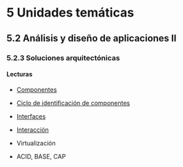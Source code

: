 # 5 Unidades temáticas

## 5.2 Análisis y diseño de aplicaciones II

### 5.2.3 Soluciones arquitectónicas

#### Lecturas

* [Componentes](/4_Conceptos/4_Componente.md)

* [Ciclo de identificación de
  componentes](/2_Tecnicas_y_herramientas/2_02_.Arquitectura/2_02_02_Ciclo_identificacion_componentes.md)

* [Interfaces](/4_Conceptos/4_Interfaz.md)

* [Interacción](/4_Conceptos/4_Interaccion.md)

* Virtualización

* ACID, BASE, CAP

<!-- * Mensajes: -->

<!-- IntegrationStylesIntro
File Transfer
Shared Database
Remote Procedure Invocation
Messaging
Request-Reply
CorrelationIdentifier
MessageExpiration
MessageEndpoint
MessagingGatway
TransactionalClient
PollingConsumer
EventDrivenConsumer
CompetingConsumers
MessageSelector
DurableSubscription
IdempotentReceiver
PointToPointChannel
Publish-Subscr. Channel
Guaranteed Delivery
Message Bus -->

<!-- TBD. Incluir la parte III de Bass
Virtualización
Computación en la nube y distribuida
Sistemas móviles -->
<!-- Formas de comunicación y workflow -->
